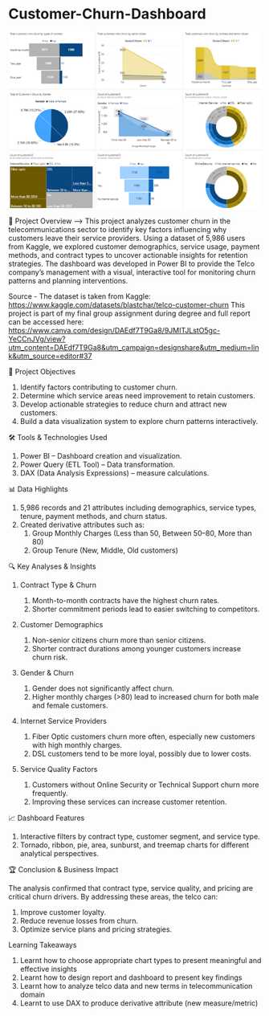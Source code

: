 # Customer-Churn-Dashboard

![image](Telco-Dashboard.png)

📌 Project Overview --> This project analyzes customer churn in the telecommunications sector to identify key factors influencing why customers leave their service providers. Using a dataset of 5,986 users from Kaggle, we explored customer demographics, service usage, payment methods, and contract types to uncover actionable insights for retention strategies. The dashboard was developed in Power BI to provide the Telco company’s management with a visual, interactive tool for monitoring churn patterns and planning interventions.

Source - The dataset is taken from Kaggle: https://www.kaggle.com/datasets/blastchar/telco-customer-churn    This project is part of my final group assignment during degree and full report can be accessed here: https://www.canva.com/design/DAEdf7T9Ga8/9JMITJLstO5gc-YeCCnJVg/view?utm_content=DAEdf7T9Ga8&utm_campaign=designshare&utm_medium=link&utm_source=editor#37

🎯 Project Objectives

1. Identify factors contributing to customer churn.
2. Determine which service areas need improvement to retain customers.
3. Develop actionable strategies to reduce churn and attract new customers.
4. Build a data visualization system to explore churn patterns interactively.

🛠 Tools & Technologies Used

1. Power BI – Dashboard creation and visualization.
2. Power Query (ETL Tool) – Data transformation.
3. DAX (Data Analysis Expressions) – measure calculations.

📊 Data Highlights

1. 5,986 records and 21 attributes including demographics, service types, tenure, payment methods, and churn status.
2. Created derivative attributes such as:
   1. Group Monthly Charges (Less than 50, Between 50–80, More than 80)
   2. Group Tenure (New, Middle, Old customers)

🔍 Key Analyses & Insights
1. Contract Type & Churn
   1. Month-to-month contracts have the highest churn rates.
   2. Shorter commitment periods lead to easier switching to competitors.

2. Customer Demographics
   1. Non-senior citizens churn more than senior citizens.
   2. Shorter contract durations among younger customers increase churn risk.

3. Gender & Churn
   1. Gender does not significantly affect churn.
   2. Higher monthly charges (>80) lead to increased churn for both male and female customers.

4. Internet Service Providers
   1. Fiber Optic customers churn more often, especially new customers with high monthly charges.
   2. DSL customers tend to be more loyal, possibly due to lower costs.

5. Service Quality Factors
   1. Customers without Online Security or Technical Support churn more frequently.
   2. Improving these services can increase customer retention.

📈 Dashboard Features

1. Interactive filters by contract type, customer segment, and service type.
2. Tornado, ribbon, pie, area, sunburst, and treemap charts for different analytical perspectives.

🏆 Conclusion & Business Impact

The analysis confirmed that contract type, service quality, and pricing are critical churn drivers.  By addressing these areas, the telco can:
1. Improve customer loyalty.
2. Reduce revenue losses from churn.
3. Optimize service plans and pricing strategies.

Learning Takeaways
1. Learnt how to choose appropriate chart types to present meaningful and effective insights
2. Learnt how to design report and dashboard to present key findings 
3. Learnt how to analyze telco data and new terms in telecommunication domain
4. Learnt to use DAX to produce derivative attribute (new measure/metric)

